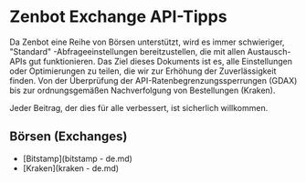 # Zenbot Exchange API-Tipps
Da Zenbot eine Reihe von Börsen unterstützt, wird es immer schwieriger, "Standard" -Abfrageeinstellungen bereitzustellen, die mit allen Austausch-APIs gut funktionieren. 
Das Ziel dieses Dokuments ist es, alle Einstellungen oder Optimierungen zu teilen, die wir zur Erhöhung der Zuverlässigkeit finden. 
Von der Überprüfung der API-Ratenbegrenzungssperrungen (GDAX) bis zur ordnungsgemäßen Nachverfolgung von Bestellungen (Kraken).


Jeder Beitrag, der dies für alle verbessert, ist sicherlich willkommen.

## Börsen (Exchanges)

* [Bitstamp](bitstamp - de.md)
* [Kraken](kraken - de.md)


